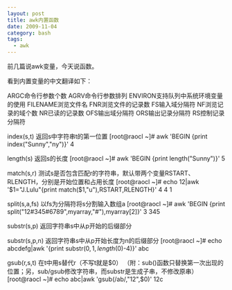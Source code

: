 ```yaml
---
layout: post
title: awk内置函数
date: 2009-11-04
category: bash
tags:
  - awk
---
```


前几篇说awk变量，今天说函数。

看到内置变量的中文翻译如下：

ARGC命令行参数个数 AGRV命令行参数排列 ENVIRON支持队列中系统环境变量的使用 FILENAME浏览文件名
FNR浏览文件的记录数 FS输入域分隔符 NF浏览记录的域个数 NR已读的记录数 OFS输出域分隔符 ORS输出记录分隔符
RS控制记录分隔符

index(s,t) 返回s中字符串t的第一位置
[root@raocl ~]# awk 'BEGIN {print index("Sunny","ny")}'
4

length(s) 返回s的长度
[root@raocl ~]# awk 'BEGIN {print length("Sunny")}'
5

match(s,r) 测试s是否包含匹配r的字符串，默认带两个变量RSTART、RLENGTH，分别是开始位置和占用长度
[root@raocl ~]# echo 12|awk '$1="J.Lulu"{print match($1,"u"),RSTART,RLENGTH}'
4 4 1

split(s,a,fs) 以fs为分隔符将s分割输入数组a
[root@raocl ~]# awk 'BEGIN {print split("12#345#6789",myarray,"#"),myarray[2]}'
3 345

substr(s,p) 返回字符串s中从p开始的后缀部分

substr(s,p,n) 返回字符串s中从p开始长度为n的后缀部分
[root@raocl ~]# echo abcdefg|awk '{print substr($0,1,length($0)-4)}'
abc

gsub(r,s,t) 在t中用s替代r（不写t就是$0）
（附：sub()函数只替换第一次出现的位置；另，sub/gsub修改字符串，而substr是生成子串，不修改原串）
[root@raocl ~]# echo abc|awk 'gsub(/ab/,"12",$0)'
12c

